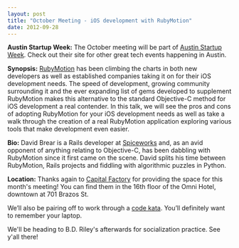 ```yaml
---
layout: post
title: "October Meeting - iOS development with RubyMotion"
date: 2012-09-28
---
```


**Austin Startup Week:** The October meeting will be part of [Austin
Startup Week](http://www.atxstartupweek.com/). Check out
their site for other great tech events happening in Austin.

**Synopsis:** [RubyMotion](http://www.rubymotion.com/) has been climbing the charts in both new developers as well as established companies taking it on for their iOS development needs. The speed of development, growing community surrounding it and the ever expanding list of gems developed to supplement RubyMotion makes this alternative to the standard Objective-C method for iOS development a real contender. In this talk, we will see the pros and cons of adopting RubyMotion for your iOS development needs as well as take a walk through the creation of a real RubyMotion application exploring various tools that make development even easier.

**Bio:** David Brear is a Rails developer at [Spiceworks](http://www.spiceworks.com/jobs) and, as an avid opponent of anything relating to Objective-C, has been dabbling with RubyMotion since it first came on the scene. David splits his time between RubyMotion, Rails projects and fiddling with algorithmic puzzles in Python.

**Location:** Thanks again to [Capital Factory](http://www.capitalfactory.com/) for providing the space for this month's meeting! You can find them in the 16th floor of the Omni Hotel, downtown at 701 Brazos St.

We’ll also be pairing off to work through a
[code kata](http://en.wikipedia.org/wiki/Kata_%28programming%29). You’ll definitely want to remember your laptop.

We'll be heading to B.D. Riley's afterwards for socialization practice. See y'all there!
